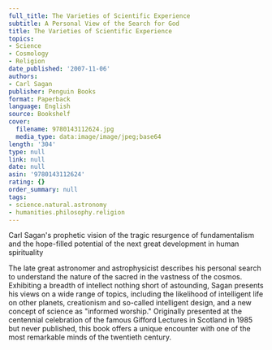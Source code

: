 ```yaml
---
full_title: The Varieties of Scientific Experience
subtitle: A Personal View of the Search for God
title: The Varieties of Scientific Experience
topics:
- Science
- Cosmology
- Religion
date_published: '2007-11-06'
authors:
- Carl Sagan
publisher: Penguin Books
format: Paperback
language: English
source: Bookshelf
cover:
  filename: 9780143112624.jpg
  media_type: data:image/image/jpeg;base64
length: '304'
type: null
link: null
date: null
asin: '9780143112624'
rating: {}
order_summary: null
tags:
- science.natural.astronomy
- humanities.philosophy.religion
---
```

Carl Sagan's prophetic vision of the tragic resurgence of fundamentalism and the hope-filled potential of the next great development in human spirituality

The late great astronomer and astrophysicist describes his personal search to understand the nature of the sacred in the vastness of the cosmos. Exhibiting a breadth of intellect nothing short of astounding, Sagan presents his views on a wide range of topics, including the likelihood of intelligent life on other planets, creationism and so-called intelligent design, and a new concept of science as "informed worship." Originally presented at the centennial celebration of the famous Gifford Lectures in Scotland in 1985 but never published, this book offers a unique encounter with one of the most remarkable minds of the twentieth century.
